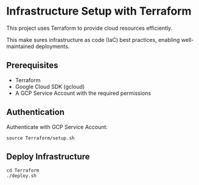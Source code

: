 # Infrastructure Setup with Terraform
This project uses Terraform to provide cloud resources efficiently. 

This make sures infrastructure as code (IaC) best practices, enabling well-maintained deployments.

## Prerequisites

- Terraform
- Google Cloud SDK (gcloud)
- A GCP Service Account with the required permissions

## Authentication

Authenticate with GCP Service Account:
```
source Terraform/setup.sh
```

## Deploy  Infrastructure

```
cd Terraform
./deploy.sh
```
